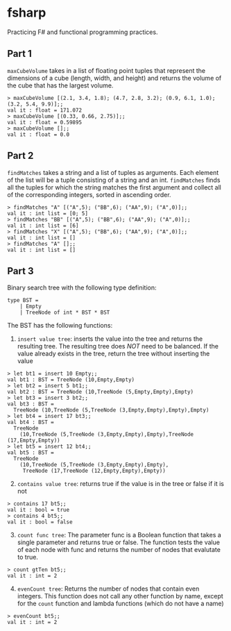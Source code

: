 # fsharp
Practicing F# and functional programming practices.

## Part 1
<code>maxCubeVolume</code> takes in a list of floating point tuples that represent the dimensions of a cube (length, width, and height) and returns the volume of the cube that has the largest volume.
```
> maxCubeVolume [(2.1, 3.4, 1.8); (4.7, 2.8, 3.2); (0.9, 6.1, 1.0); (3.2, 5.4, 9.9)];;
val it : float = 171.072
> maxCubeVolume [(0.33, 0.66, 2.75)];;
val it : float = 0.59895
> maxCubeVolume [];;
val it : float = 0.0
```
## Part 2
<code>findMatches</code> takes a string and a list of tuples as arguments. Each element of the list will be a tuple consisting of a string and an int. <code>findMatches</code> finds all the tuples for which the string matches the first argument and collect all of the corresponding integers, sorted in ascending order.
```
> findMatches "A" [("A",5); ("BB",6); ("AA",9); ("A",0)];;
val it : int list = [0; 5]
> findMatches "BB" [("A",5); ("BB",6); ("AA",9); ("A",0)];;
val it : int list = [6]
> findMatches "X" [("A",5); ("BB",6); ("AA",9); ("A",0)];;
val it : int list = []
> findMatches "A" [];;
val it : int list = []
```
## Part 3
Binary search tree with the following type definition:
```
type BST =
    | Empty
    | TreeNode of int * BST * BST
```
The BST has the following functions:
1. <code>insert value tree</code>: inserts the value into the tree and returns the resulting tree. The resulting tree does *NOT* need to be balanced. If the value already exists in the tree, return the tree without inserting the value
```
> let bt1 = insert 10 Empty;;
val bt1 : BST = TreeNode (10,Empty,Empty)
> let bt2 = insert 5 bt1;;
val bt2 : BST = TreeNode (10,TreeNode (5,Empty,Empty),Empty)
> let bt3 = insert 3 bt2;;
val bt3 : BST =
  TreeNode (10,TreeNode (5,TreeNode (3,Empty,Empty),Empty),Empty)
> let bt4 = insert 17 bt3;;
val bt4 : BST =
  TreeNode
    (10,TreeNode (5,TreeNode (3,Empty,Empty),Empty),TreeNode (17,Empty,Empty))
> let bt5 = insert 12 bt4;;
val bt5 : BST =
  TreeNode
    (10,TreeNode (5,TreeNode (3,Empty,Empty),Empty),
     TreeNode (17,TreeNode (12,Empty,Empty),Empty))
```
2. <code>contains value tree</code>: returns true if the value is in the tree or false if it is not
```
> contains 17 bt5;;
val it : bool = true
> contains 4 bt5;;
val it : bool = false
```
3. <code>count func tree</code>: The parameter func is a Boolean function that takes a single parameter and returns true or false. The function tests the value of each node with func and returns the number of nodes that evalutate to true.
```
> count gtTen bt5;;
val it : int = 2
```
4. <code>evenCount tree</code>: Returns the number of nodes that contain even integers. This function does not call any other function by name, except for the <code>count</code> function and lambda functions (which do not have a name)
```
> evenCount bt5;;
val it : int = 2
```
   
